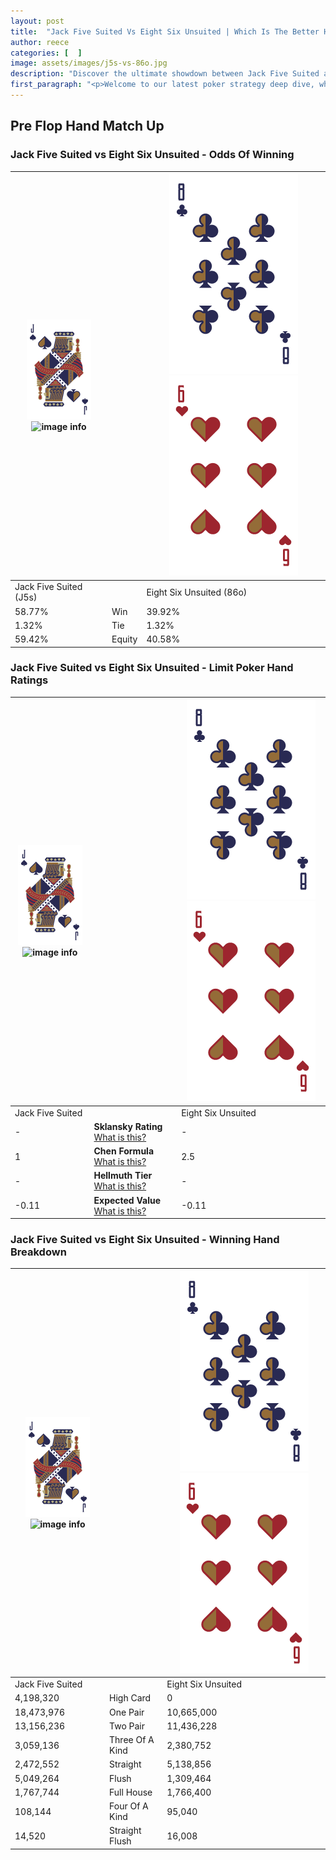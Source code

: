 ```yaml
---
layout: post
title:  "Jack Five Suited Vs Eight Six Unsuited | Which Is The Better Hand In Poker? A Complete Guide"
author: reece
categories: [  ]
image: assets/images/j5s-vs-86o.jpg
description: "Discover the ultimate showdown between Jack Five Suited and Eight Six Unsuited in poker! Uncover the odds, strategies, and scenarios where one hand triumphs over the other. Get ready to up your poker game with this thrilling analysis."
first_paragraph: "<p>Welcome to our latest poker strategy deep dive, where we're pitting two distinct hands against each other in a high-stakes showdown: Jack Five Suited vs Eight Six Unsuited.</p><p>In the dynamic world of poker, every decision counts, and knowing which hand holds the upper hand is key to your success at the table.</p><p>In this article, we'll dissect these two hands, explore the scenarios where one dominates the other, and equip you with the knowledge to make strategic choices that can tip the odds in your favor.</p><p>Get ready to unravel the intriguing dynamics of these poker hands and elevate your game to new heights.</p>"
---
```




[comment]: # (sp0)

## Pre Flop Hand Match Up

<div class="table hand-ratings" markdown="1"> 



### Jack Five Suited vs Eight Six Unsuited - Odds Of Winning


    
| ![image info](assets/images/hand1/J.png) ![image info](assets/images/hand1/5s.png) |  | ![image info](assets/images/hand2/8.png) ![image info](assets/images/hand2/6o.png) |
| -------- | -------- | -------- |
| Jack Five Suited (J5s) |  | Eight Six Unsuited (86o) |
| 58.77% | Win | 39.92% |
| 1.32% | Tie | 1.32% |
| 59.42% | Equity | 40.58% |




[comment]: # (sp1)



### Jack Five Suited vs Eight Six Unsuited - Limit Poker Hand Ratings


    
| ![image info](assets/images/hand1/J.png) ![image info](assets/images/hand1/5s.png) |  | ![image info](assets/images/hand2/8.png) ![image info](assets/images/hand2/6o.png) |
| -------- | -------- | -------- |
| Jack Five Suited |  | Eight Six Unsuited |
| - | **Sklansky Rating** [What is this?](/sklansky-rating-explained) | - |
| 1 | **Chen Formula** [What is this?](/chen-formula-explained) | 2.5 |
| - | **Hellmuth Tier** [What is this?](/Hellmuth-tier-explained) | - |
| -0.11 | **Expected Value** [What is this?](/expected-value-explained) | -0.11 |




[comment]: # (sp2)



### Jack Five Suited vs Eight Six Unsuited - Winning Hand Breakdown


    
| ![image info](assets/images/hand1/J.png) ![image info](assets/images/hand1/5s.png) |  | ![image info](assets/images/hand2/8.png) ![image info](assets/images/hand2/6o.png) |
| -------- | -------- | -------- |
| Jack Five Suited |  | Eight Six Unsuited |
| 4,198,320 | High Card | 0 |
| 18,473,976 | One Pair | 10,665,000 |
| 13,156,236 | Two Pair | 11,436,228 |
| 3,059,136 | Three Of A Kind | 2,380,752 |
| 2,472,552 | Straight | 5,138,856 |
| 5,049,264 | Flush | 1,309,464 |
| 1,767,744 | Full House | 1,766,400 |
| 108,144 | Four Of A Kind | 95,040 |
| 14,520 | Straight Flush | 16,008 |




[comment]: # (sp3)



</div>

[comment]: # (sp4)



[comment]: # (sp5)

